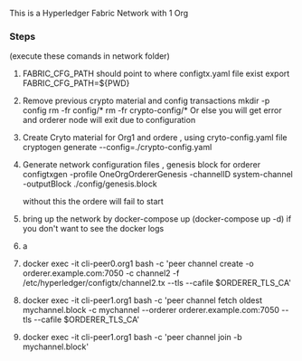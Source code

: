 

This is a Hyperledger Fabric Network with 1 Org

### Steps
(execute these comands in network folder)
1. FABRIC_CFG_PATH should point to where configtx.yaml file exist
    export FABRIC_CFG_PATH=${PWD}
2. Remove previous crypto material and config transactions
    mkdir -p config
    rm -fr config/*
    rm -fr crypto-config/*
    Or else you will get error and orderer node will exit due to configuration 
3. Create Cryto material for Org1 and ordere , using cryto-config.yaml file
   cryptogen generate --config=./crypto-config.yaml

4. Generate network configuration files , genesis block for orderer 
    configtxgen -profile OneOrgOrdererGenesis -channelID system-channel -outputBlock ./config/genesis.block
    
    without this the ordere will fail to start
5. bring up the network by 
   docker-compose up
   (docker-compose up -d) if you don't want to see the docker logs
6. a
7. docker exec -it cli-peer0.org1 bash -c 'peer channel create -o orderer.example.com:7050 -c channel2 -f /etc/hyperledger/configtx/channel2.tx --tls --cafile $ORDERER_TLS_CA'
8. docker exec -it cli-peer1.org1 bash -c 'peer channel fetch oldest mychannel.block -c mychannel --orderer orderer.example.com:7050 --tls --cafile $ORDERER_TLS_CA'
9.  docker exec -it cli-peer1.org1 bash -c 'peer channel join -b mychannel.block'